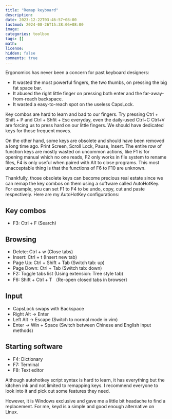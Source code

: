 ```yaml
---
title: "Remap keyboard"
description: 
date: 2023-12-22T03:46:57+08:00
lastmod: 2024-08-26T15:38:06+08:00
image: 
categories: toolbox
tags: []
math: 
license: 
hidden: false
comments: true
---
```


Ergonomics has never been a concern for past keyboard designers:
- It wasted the most powerful fingers, the two thumbs, on pressing the big fat space bar.
- It abused the right little finger on pressing both enter and the far-away-from-reach backspace.
- It wasted a easy-to-reach spot on the useless CapsLock.

Key combos are hard to learn and bad to our fingers. Try pressing Ctrl + Shift + P and Ctrl + Shfit + Esc everyday, even the daily-used Ctrl+C Ctrl+V are forcing us to press hard on our little fingers. We should have dedicated keys for those frequent moves.

On the other hand, some keys are obsolete and should have been removed a long time ago. Print Screen, Scroll Lock, Pause, Insert. The entire row of function keys are mostly wasted on uncommon actions, like F1 is for opening manual which no one reads, F2 only works in file system to rename files, F4 is only useful when paired with Alt to close programs. This most unacceptable thing is that the functions of F6 to F10 are unknown.

Thankfully, those obsolete keys can become precious real estate since we can remap the key combos on them using a software called AutoHotKey. For example, you can set F1 to F4 to be undo, copy, cut and paste respectively. Here are my AutoHotKey configurations:

## Key combos
- F3: Ctrl + F (Search)

## Browsing
- Delete: Ctrl + w (Close tabs)
- Insert: Ctrl + t (Insert new tab)
- Page Up: Ctrl + Shift + Tab (Switch tab: up)
- Page Down: Ctrl + Tab (Switch tab: down)
- F2: Toggle tabs list (Using extension: Tree style tab)
- F6: Shift + Ctrl + T （Re-open closed tabs in browser）

## Input
- CapsLock swaps with Backspace 
- Right Alt -> Enter
- Left Alt -> Escape (Switch to normal mode in vim)
- Enter -> Win + Space (Switch between Chinese and English input methods)

## Starting software
- F4: Dictionary
- F7: Terminal
- F8: Text editor

Although autohotkey script syntax is hard to learn, it has everything but the kitchen ink and not limited to remapping keys. I recommend everyone to look into it and pick out some features they need.

However, it is Windows exclusive and gave me a little bit headache to find a replacement. For me, keyd is a simple and good enough alternative on Linux.

